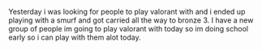 Yesterday i was looking for people to play valorant with and i ended up playing with a smurf and got carried all the way to bronze 3. I have a new group of people im going to play valorant with today so im doing school early so i can play with them alot today.
